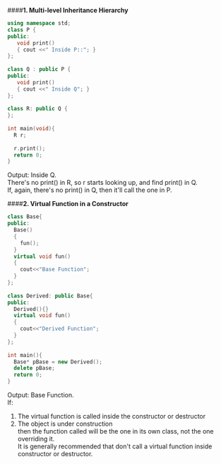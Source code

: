####**1. Multi-level Inheritance Hierarchy**
```cpp
using namespace std;
class P {
public:
   void print()
   { cout <<" Inside P::"; }
};
 
class Q : public P {
public:
   void print()
   { cout <<" Inside Q"; }
};
 
class R: public Q {
};
 
int main(void){
  R r;
 
  r.print();
  return 0;
}
```
Output: Inside Q.  
There's no print() in R, so r starts looking up, and find print() in Q.  
If, again, there's no print() in Q, then it'll call the one in P.

####**2. Virtual Function in a Constructor**
```cpp
class Base{
public:
  Base()
  {
    fun();
  }
  virtual void fun()
  {
    cout<<"Base Function";
  }
};
 
class Derived: public Base{
public:
  Derived(){}
  virtual void fun()
  {
    cout<<"Derived Function";
  }
};
 
int main(){
  Base* pBase = new Derived();
  delete pBase;
  return 0;
}
```
Output: Base Function.  
If:  
1. The virtual function is called inside the constructor or destructor  
2. The object is under construction  
then the function called will be the one in its own class, not the one overriding it.  
It is generally recommended that don't call a virtual function inside constructor or destructor.
